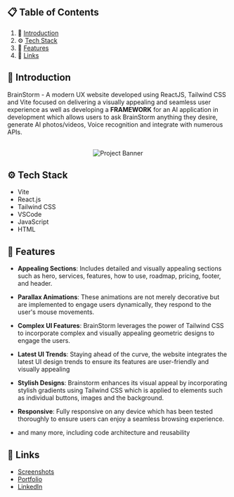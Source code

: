 ## 📋 <a name="table">Table of Contents</a>

1. 🤖 [Introduction](#introduction)
2. ⚙️ [Tech Stack](#tech-stack)
3. 🔋  [Features](#features)
4. 🔗 [Links](#links)



## <a name="introduction">🤖 Introduction</a>

BrainStorm - A modern UX website developed using ReactJS, Tailwind CSS and Vite focused on delivering a visually appealing and seamless user experience as well as developing a **FRAMEWORK** for an AI application in development which allows users to ask BrainStorm anything they desire, generate AI photos/videos, Voice recognition and integrate with numerous APIs. 

<div align="center">
  <br />
    <img src="https://github.com/Jamman65/BrainStormAI/assets/71873396/2af577b4-bee7-4e3f-9600-63ce2f69bc33" alt="Project Banner">
    </a>
  <br />
</div>





## <a name="tech-stack">⚙️ Tech Stack</a>

- Vite
- React.js
- Tailwind CSS
- VSCode
- JavaScript
- HTML

## <a name="features">🔋 Features</a>

* **Appealing Sections**: Includes detailed and visually appealing sections such as hero, services, features, how to use, roadmap, pricing, footer, and header.

* **Parallax Animations**: These animations are not merely decorative but are implemented to engage users dynamically, they respond to the user's mouse movements.

* **Complex UI Features**: BrainStorm leverages the power of Tailwind CSS to incorporate complex and visually appealing geometric designs to engage the users.

* **Latest UI Trends**: Staying ahead of the curve, the website integrates the latest UI design trends to ensure its features are user-friendly and visually appealing

* **Stylish Designs**: Brainstorm enhances its visual appeal by incorporating stylish gradients using Tailwind CSS which is applied to elements such as individual buttons, images and the background.

* **Responsive**: Fully responsive on any device which has been tested thoroughly to ensure users can enjoy a seamless browsing experience.

* and many more, including code architecture and reusability





</details>

## <a name="links">🔗 Links</a>

- [Screenshots](https://drive.google.com/file/d/1JKzwPl_hnpjIlNbwfjMagb4HosxnyXbf/view?usp=sharing)
- [Portfolio](https://james-owen-portfolio.com)
- [LinkedIn](https://www.linkedin.com/in/james-owen-7b909b1b1/)



#
